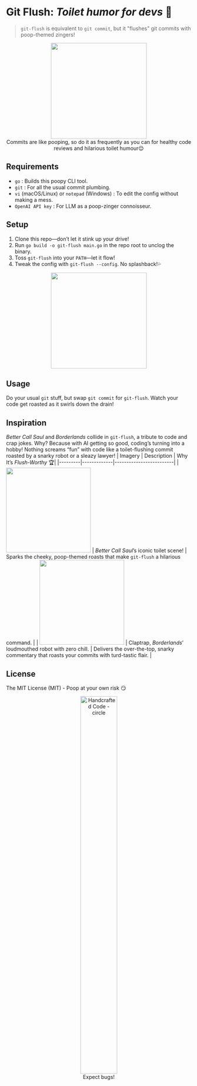 # Git Flush: *Toilet humor for devs* 💩
> `git-flush` is equivalent to `git commit`, but it "flushes" git commits with poop-themed zingers!
<p align="center">
  <img src="https://github.com/user-attachments/assets/8132796f-ab6d-4093-8381-e7aeed99c10a" height="260"/><br>
  Commits are like pooping, so do it as frequently as you can for healthy code reviews and hilarious toilet humour😌
</p>

## Requirements
- `go` : Builds this poopy CLI tool.
- `git` : For all the usual commit plumbing.
- `vi` (macOS/Linux) or `notepad` (Windows) : To edit the config without making a mess.
- `OpenAI API key` : For LLM as a poop-zinger connoisseur.

## Setup
1. Clone this repo—don’t let it stink up your drive!
2. Run `go build -o git-flush main.go` in the repo root to unclog the binary.
3. Toss `git-flush` into your `PATH`—let it flow!
4. Tweak the config with `git-flush --config`. No splashback!💦

<p align="center">
  <img src="https://github.com/user-attachments/assets/d5e2986e-d107-4956-9c87-9a512b72a6a3" height="260"/>
</p>

## Usage
Do your usual `git` stuff, but swap `git commit` for `git-flush`. Watch your code get roasted as it swirls down the drain!


## Inspiration
*Better Call Saul* and *Borderlands* collide in `git-flush`, a tribute to code and crap jokes. Why? Because with AI getting so good, coding’s turning into a hobby! Nothing screams “fun” with code like a toilet-flushing commit roasted by a snarky robot or a sleazy lawyer!
| Imagery | Description | Why It’s *Flush-Worthy* 🏆|
|---------|-------------|-------------------------|
| <img src="https://github.com/user-attachments/assets/91263629-7b55-4ff5-9a21-14259c72cda2" width="230"/> | *Better Call Saul*’s iconic toilet scene! | Sparks the cheeky, poop-themed roasts that make `git-flush` a hilarious command. |
| <img src="https://github.com/user-attachments/assets/2c722453-b4ec-43cd-92eb-c23fb3675b4b" width="230"/> | Claptrap, *Borderlands*’ loudmouthed robot with zero chill. | Delivers the over-the-top, snarky commentary that roasts your commits with turd-tastic flair. |

## License
The MIT License (MIT) - Poop at your own risk 😏

<p align="center">
  <img width="100" height="1024" alt="Handcrafted Code - circle" src="https://github.com/user-attachments/assets/425c2b59-15b6-47ef-8d38-c0347c037392" /><br/>Expect bugs!
</p>
